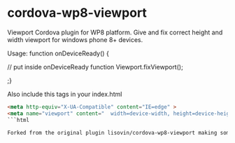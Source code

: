 cordova-wp8-viewport
====================

Viewport Cordova plugin for WP8 platform. Give and fix correct height and width viewport for windows phone 8+ devices.


Usage:
 function onDeviceReady() {
 
 // put inside onDeviceReady function
Viewport.fixViewport();

;}



Also include this tags in your index.html
 ```html
 <meta http-equiv="X-UA-Compatible" content="IE=edge" >
 <meta name="viewport" content="  width=device-width, height=device-height, initial-scale=1.0, maximum-scale=1.0, user-scalable=no" />
```html

Forked from the original plugin lisovin/cordova-wp8-viewport making some changes to make it works properly.
